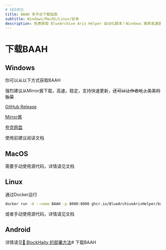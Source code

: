 ```yaml
---
# SEO优化
title: BAAH 多平台下载指南
subtitle: Windows/MacOS/Linux/安卓
description: 免费获取 BlueArchive Aris Helper 自动化脚本！Windows 推荐高速镜像下载，MacOS 需源码部署，Linux 支持 Docker 一键运行，安卓详见外部教程。
---
```


# 下载BAAH

## Windows

你可以从以下方式获取BAAH

强烈建议从Mirror酱下载，高速，稳定，支持快速更新，~~还可以让作者吃上美美的饭菜~~

[GitHub Release](https://github.com/BlueArchiveArisHelper/BAAH/releases)

[Mirror酱](https://mirrorchyan.com/zh/projects?rid=BAAH)

<!-- [小飞RAN的API](###xiaofeiRAN-download-url###) -->

[夸克网盘](https://pan.quark.cn/s/319faf23496c)

<DownloadLink />

使用前建议阅读文档

## MacOS

需要手动使用源代码，详情请见文档

## Linux

通过Docker运行

``` bash
docker run -d --name BAAH -p 8000:8000 ghcr.io/BlueArchiveArisHelper/baah:latest
```

或者手动使用源代码，详情请见文档

## Android 

详情请见[🔗 BlockHaity 的部署方法](https://bas.blockhaity.qzz.io?target=/2025/02/10/BAAH%E5%9C%A8%E9%80%86%E5%A4%A9%E7%8E%AF%E5%A2%83%E4%B8%8B%E7%9A%84%E8%BF%90%E8%A1%8C/)# 下载BAAH


